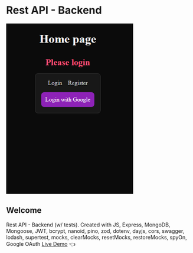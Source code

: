 # Rest API - Backend

![Design preview for Rest API - Frontend](./design-preview/design-preview.png)

## Welcome

Rest API - Backend (w/ tests). Created with JS, Express, MongoDB, Mongoose, JWT, bcrypt, nanoid, pino, zod, dotenv, dayjs, cors, swagger, lodash, supertest, mocks, clearMocks, resetMocks, restoreMocks, spyOn, Google OAuth
[Live Demo](https://rest-api-1-frontend.vercel.app/) 👈

